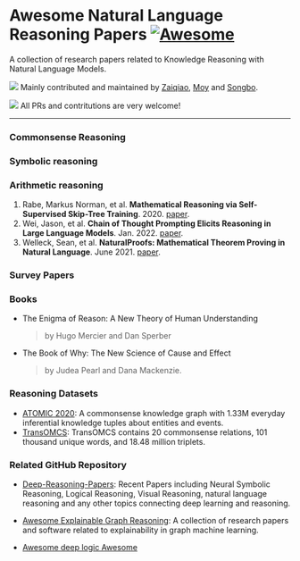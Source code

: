 # Awesome Natural Language Reasoning Papers [![Awesome](https://cdn.rawgit.com/sindresorhus/awesome/d7305f38d29fed78fa85652e3a63e154dd8e8829/media/badge.svg)](https://github.com/sindresorhus/awesome)

A collection of research papers related to Knowledge Reasoning with Natural Language Models. 

![](https://img.shields.io/github/last-commit/mengzaiqiao/awesome-natural-language-reasoning) Mainly contributed and maintained by [Zaiqiao](https://github.com/davidlvxin), [Moy](https://github.com/zhangdiey) and [Songbo](https://github.com/songbohu). 

![](https://img.shields.io/badge/PRs-Welcome-red) All PRs and contritutions are very welcome!

------

### Commonsense Reasoning

### Symbolic reasoning

### Arithmetic reasoning
1. Rabe, Markus Norman, et al. **Mathematical Reasoning via Self-Supervised Skip-Tree Training**. 2020. [paper](https://openreview.net/forum?id=YmqAnY0CMEy).
2. Wei, Jason, et al. **Chain of Thought Prompting Elicits Reasoning in Large Language Models**. Jan. 2022. [paper](http://arxiv.org/abs/2201.11903).
3. Welleck, Sean, et al. **NaturalProofs: Mathematical Theorem Proving in Natural Language**. June 2021. [paper](http://arxiv.org/abs/2104.01112).


### Survey Papers

### Books
- The Enigma of Reason: A New Theory of Human Understanding
  > by Hugo Mercier and Dan Sperber
- The Book of Why: The New Science of Cause and Effect
  > by Judea Pearl and Dana Mackenzie.

### Reasoning Datasets

- [ATOMIC 2020](https://allenai.org/data/atomic-2020): A commonsense knowledge graph with 1.33M everyday inferential knowledge tuples about entities and events.
- [TransOMCS](https://github.com/HKUST-KnowComp/TransOMCS): TransOMCS contains 20 commonsense relations, 101 thousand unique words, and 18.48 million triplets.

### Related GitHub Repository
- [Deep-Reasoning-Papers](https://github.com/floodsung/Deep-Reasoning-Papers): Recent Papers including Neural Symbolic Reasoning, Logical Reasoning, Visual Reasoning, natural language reasoning and any other topics connecting deep learning and reasoning.

- [Awesome Explainable Graph Reasoning](https://github.com/AstraZeneca/awesome-explainable-graph-reasoning): A collection of research papers and software related to explainability in graph machine learning.

- [Awesome deep logic Awesome](https://github.com/ccclyu/awesome-deeplogic)

